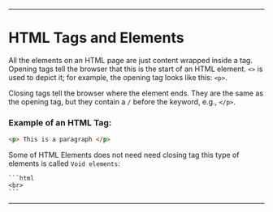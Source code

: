 *** 
# HTML Tags and Elements

All the elements on an HTML page are just content wrapped inside a tag. Opening tags tell the browser that this is the start of an HTML element. `<>` is used to depict it; for example, the opening tag looks like this: `<p>`.

Closing tags tell the browser where the element ends. They are the same as the opening tag, but they contain a `/` before the keyword, e.g., `</p>`.

### Example of an HTML Tag:
```html
<p> This is a paragraph </p>
```

Some of HTML Elements does not need need closing tag this type of elements is called `Void elements`:

    ```html
    <br>
    ```

***